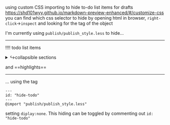 using custom CSS importing to hide to-do list items for drafts
https://shd101wyy.github.io/markdown-preview-enhanced/#/customize-css
you can find which css selector to hide by opening html in browser, `right-click`→`inspect` and looking for the tag of the object 


I'm currently using `publish/publish_style.less` to hide...

---
!!!! todo list items

<details><summary>↪collapsible sections</summary>

nothing to see
</details>

and 
==highlights==

---

... using the tag 
```
---
id: "hide-todo"
---
@import "publish/publish_style.less"
```
setting `diplay:none`. This hiding can be toggled by commenting out `id: "hide-todo"`